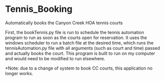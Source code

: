 # Tennis_Booking
Automatically books the Canyon Creek HOA tennis courts

First, the bookTennis.py file is run to schedule the tennis automation program to run as soon as the courts open for reservation. It uses the windows scheduler to run a batch file at the desired time, which runs the tennisAutomation.py file with all arguments (such as court and time) passed and actually books the court. This program is built to run on my computer and would need to be modified to run elsewhere.

*Note: due to a change of system to book CC courts, this application no longer works.

